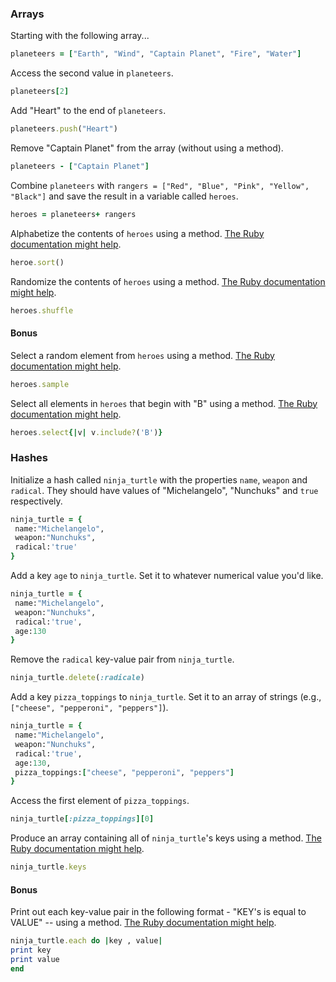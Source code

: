 ### Arrays

Starting with the following array...

```rb
planeteers = ["Earth", "Wind", "Captain Planet", "Fire", "Water"]
```

Access the second value in `planeteers`.

```rb
planeteers[2]
```

Add "Heart" to the end of `planeteers`.

```rb
planeteers.push("Heart")
```

Remove "Captain Planet" from the array (without using a method).

```rb
planeteers - ["Captain Planet"]
```

Combine `planeteers` with `rangers = ["Red", "Blue", "Pink", "Yellow", "Black"]` and save the result in a variable called `heroes`.

```rb
heroes = planeteers+ rangers
```

Alphabetize the contents of `heroes` using a method. [The Ruby documentation might help](http://ruby-doc.org/core-2.6.1/Array.html).

```rb
heroe.sort()
```

Randomize the contents of `heroes` using a method. [The Ruby documentation might help](http://ruby-doc.org/core-2.6.1/Array.html).

```rb
heroes.shuffle
```

#### Bonus

Select a random element from `heroes` using a method. [The Ruby documentation might help](http://ruby-doc.org/core-2.6.1/Array.html).

```rb
heroes.sample
```

Select all elements in `heroes` that begin with "B" using a method. [The Ruby documentation might help](http://ruby-doc.org/core-2.6.1/Array.html).

```rb
heroes.select{|v| v.include?('B')}
```

### Hashes

Initialize a hash called `ninja_turtle` with the properties `name`, `weapon` and `radical`. They should have values of "Michelangelo", "Nunchuks" and `true` respectively.

```rb
ninja_turtle = {
 name:"Michelangelo",   
 weapon:"Nunchuks",
 radical:'true'
}
```

Add a key `age` to `ninja_turtle`. Set it to whatever numerical value you'd like.

```rb
ninja_turtle = {
 name:"Michelangelo",   
 weapon:"Nunchuks",
 radical:'true',
 age:130
}
```

Remove the `radical` key-value pair from `ninja_turtle`.

```rb
ninja_turtle.delete(:radicale)
```

Add a key `pizza_toppings` to `ninja_turtle`. Set it to an array of strings (e.g., `["cheese", "pepperoni", "peppers"]`).

```rb
ninja_turtle = {
 name:"Michelangelo",   
 weapon:"Nunchuks",
 radical:'true',
 age:130,
 pizza_toppings:["cheese", "pepperoni", "peppers"]
}
```

Access the first element of `pizza_toppings`.

```rb
ninja_turtle[:pizza_toppings][0]
```

Produce an array containing all of `ninja_turtle`'s keys using a method. [The Ruby documentation might help](http://ruby-doc.org/core-1.9.3/Hash.html).

```rb
ninja_turtle.keys
```

#### Bonus

Print out each key-value pair in the following format - "KEY's is equal to VALUE" -- using a method. [The Ruby documentation might help](http://ruby-doc.org/core-1.9.3/Hash.html).

```rb
ninja_turtle.each do |key , value|
print key
print value
end
```
